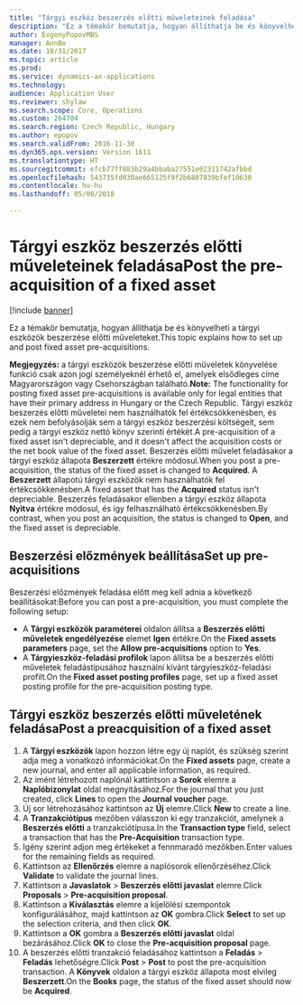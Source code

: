 ```yaml
---
title: "Tárgyi eszköz beszerzés előtti műveleteinek feladása"
description: "Ez a témakör bemutatja, hogyan állíthatja be és könyvelheti a tárgyi eszközök beszerzése előtti műveleteket."
author: EvgenyPopovMBS
manager: AnnBe
ms.date: 10/31/2017
ms.topic: article
ms.prod: 
ms.service: dynamics-ax-applications
ms.technology: 
audience: Application User
ms.reviewer: shylaw
ms.search.scope: Core, Operations
ms.custom: 264704
ms.search.region: Czech Republic, Hungary
ms.author: epopov
ms.search.validFrom: 2016-11-30
ms.dyn365.ops.version: Version 1611
ms.translationtype: HT
ms.sourcegitcommit: efcb77ff883b29a4bbaba27551e02311742afbbd
ms.openlocfilehash: 543735fd030ae665125f9f2b6807839bfef10630
ms.contentlocale: hu-hu
ms.lasthandoff: 05/08/2018

---
```


# <a name="post-the-pre-acquisition-of-a-fixed-asset"></a><span data-ttu-id="8e5ec-103">Tárgyi eszköz beszerzés előtti műveleteinek feladása</span><span class="sxs-lookup"><span data-stu-id="8e5ec-103">Post the pre-acquisition of a fixed asset</span></span>

[!include [banner](../includes/banner.md)]

<span data-ttu-id="8e5ec-104">Ez a témakör bemutatja, hogyan állíthatja be és könyvelheti a tárgyi eszközök beszerzése előtti műveleteket.</span><span class="sxs-lookup"><span data-stu-id="8e5ec-104">This topic explains how to set up and post fixed asset pre-acquisitions.</span></span>

<span data-ttu-id="8e5ec-105">**Megjegyzés:** a tárgyi eszközök beszerzése előtti műveletek könyvelése funkció csak azon jogi személyeknél érhető el, amelyek elsődleges címe Magyarországon vagy Csehországban található.</span><span class="sxs-lookup"><span data-stu-id="8e5ec-105">**Note:** The functionality for posting fixed asset pre-acquisitions is available only for legal entities that have their primary address in Hungary or the Czech Republic.</span></span> <span data-ttu-id="8e5ec-106">Tárgyi eszköz beszerzés előtti műveletei nem használhatók fel értékcsökkenésben, és ezek nem befolyásolják sem a tárgyi eszköz beszerzési költségeit, sem pedig a tárgyi eszköz nettó könyv szerinti értékét.</span><span class="sxs-lookup"><span data-stu-id="8e5ec-106">A pre-acquisition of a fixed asset isn't depreciable, and it doesn't affect the acquisition costs or the net book value of the fixed asset.</span></span> <span data-ttu-id="8e5ec-107">Beszerzés előtti művelet feladásakor a tárgyi eszköz állapota **Beszerzett** értékre módosul.</span><span class="sxs-lookup"><span data-stu-id="8e5ec-107">When you post a pre-acquisition, the status of the fixed asset is changed to **Acquired**.</span></span> <span data-ttu-id="8e5ec-108">A **Beszerzett** állapotú tárgyi eszközök nem használhatók fel értékcsökkenésben.</span><span class="sxs-lookup"><span data-stu-id="8e5ec-108">A fixed asset that has the **Acquired** status isn't depreciable.</span></span> <span data-ttu-id="8e5ec-109">Beszerzés feladásakor ellenben a tárgyi eszköz állapota **Nyitva** értékre módosul, és így felhasználható értékcsökkenésben.</span><span class="sxs-lookup"><span data-stu-id="8e5ec-109">By contrast, when you post an acquisition, the status is changed to **Open**, and the fixed asset is depreciable.</span></span>

## <a name="set-up-pre-acquisitions"></a><span data-ttu-id="8e5ec-110">Beszerzési előzmények beállítása</span><span class="sxs-lookup"><span data-stu-id="8e5ec-110">Set up pre-acquisitions</span></span>
<span data-ttu-id="8e5ec-111">Beszerzési előzmények feladása előtt meg kell adnia a következő beállításokat:</span><span class="sxs-lookup"><span data-stu-id="8e5ec-111">Before you can post a pre-acquisition, you must complete the following setup:</span></span>

-   <span data-ttu-id="8e5ec-112">A **Tárgyi eszközök paraméterei** oldalon állítsa a **Beszerzés előtti műveletek engedélyezése** elemet **Igen** értékre.</span><span class="sxs-lookup"><span data-stu-id="8e5ec-112">On the **Fixed assets parameters** page, set the **Allow pre-acquisitions** option to **Yes**.</span></span>
-   <span data-ttu-id="8e5ec-113">A **Tárgyieszköz-feladási profilok** lapon állítsa be a beszerzés előtti műveletek feladástípusához használni kívánt tárgyieszköz-feladási profilt.</span><span class="sxs-lookup"><span data-stu-id="8e5ec-113">On the **Fixed asset posting profiles** page, set up a fixed asset posting profile for the pre-acquisition posting type.</span></span>

## <a name="post-a-preacquisition-of-a-fixed-asset"></a><span data-ttu-id="8e5ec-114">Tárgyi eszköz beszerzés előtti műveletének feladása</span><span class="sxs-lookup"><span data-stu-id="8e5ec-114">Post a preacquisition of a fixed asset</span></span>
1.  <span data-ttu-id="8e5ec-115">A **Tárgyi eszközök** lapon hozzon létre egy új naplót, és szükség szerint adja meg a vonatkozó információkat.</span><span class="sxs-lookup"><span data-stu-id="8e5ec-115">On the **Fixed assets** page, create a new journal, and enter all applicable information, as required.</span></span>
2.  <span data-ttu-id="8e5ec-116">Az imént létrehozott naplónál kattintson a **Sorok** elemre a **Naplóbizonylat** oldal megnyitásához.</span><span class="sxs-lookup"><span data-stu-id="8e5ec-116">For the journal that you just created, click **Lines** to open the **Journal voucher** page.</span></span>
3.  <span data-ttu-id="8e5ec-117">Új sor létrehozásához kattintson az **Új** elemre.</span><span class="sxs-lookup"><span data-stu-id="8e5ec-117">Click **New** to create a line.</span></span>
4.  <span data-ttu-id="8e5ec-118">A **Tranzakciótípus** mezőben válasszon ki egy tranzakciót, amelynek a **Beszerzés előtti** a tranzakciótípusa.</span><span class="sxs-lookup"><span data-stu-id="8e5ec-118">In the **Transaction type** field, select a transaction that has the **Pre-Acquisition** transaction type.</span></span>
5.  <span data-ttu-id="8e5ec-119">Igény szerint adjon meg értékeket a fennmaradó mezőkben.</span><span class="sxs-lookup"><span data-stu-id="8e5ec-119">Enter values for the remaining fields as required.</span></span>
6.  <span data-ttu-id="8e5ec-120">Kattintson az **Ellenőrzés** elemre a naplósorok ellenőrzéséhez.</span><span class="sxs-lookup"><span data-stu-id="8e5ec-120">Click **Validate** to validate the journal lines.</span></span>
7.  <span data-ttu-id="8e5ec-121">Kattintson a **Javaslatok** &gt; **Beszerzés előtti javaslat** elemre.</span><span class="sxs-lookup"><span data-stu-id="8e5ec-121">Click **Proposals** &gt; **Pre-acquisition proposal**.</span></span>
8.  <span data-ttu-id="8e5ec-122">Kattintson a **Kiválasztás** elemre a kijelölési szempontok konfigurálásához, majd kattintson az **OK** gombra.</span><span class="sxs-lookup"><span data-stu-id="8e5ec-122">Click **Select** to set up the selection criteria, and then click **OK**.</span></span>
9.  <span data-ttu-id="8e5ec-123">Kattintson a **OK** gombra a **Beszerzés előtti javaslat** oldal bezárásához.</span><span class="sxs-lookup"><span data-stu-id="8e5ec-123">Click **OK** to close the **Pre-acquisition proposal** page.</span></span>
10. <span data-ttu-id="8e5ec-124">A beszerzés előtti tranzakció feladásához kattintson a **Feladás** &gt; **Feladás** lehetőségre.</span><span class="sxs-lookup"><span data-stu-id="8e5ec-124">Click **Post** &gt; **Post** to post the pre-acquisition transaction.</span></span> <span data-ttu-id="8e5ec-125">A **Könyvek** oldalon a tárgyi eszköz állapota most elvileg **Beszerzett**.</span><span class="sxs-lookup"><span data-stu-id="8e5ec-125">On the **Books** page, the status of the fixed asset should now be **Acquired**.</span></span>





